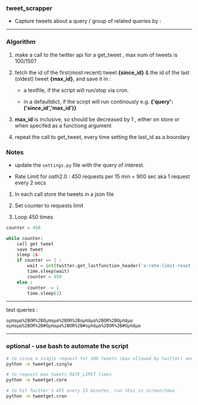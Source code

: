 ### tweet_scrapper

- Capture tweets about a query / group of related queries by :

---

### Algorithm


1. make a call to the twitter api for a get_tweet , max num of tweets is 100/150?

2. fetch the id of the first(most recent) tweet **{since_id}** & the id of the last (oldest) tweet **{max_id}**, and save it in :
    - a textfile, if the script will run/stop via cron.

    - in a defaultdict, if the scirpt will run continously e.g.
    **{'query':('since_id','max_id')}**


3. **max_id** is inclusive, so should be decreased by 1 , either on store or when specifed as a functiong argument

3. repeat the call to get_tweet, every time setting the last_id as a boundary

### Notes 

- update the `settings.py` file  with the query of interest. 


- Rate Limit for oath2.0 : 450 requests per 15 min = 900 sec aka 1 request every 2 secs


1. In each call store the tweets in a json file 

2. Set counter to requests limit

3. Loop 450 times 

```python
counter = 450

while counter:
    call get tweet
    save tweet
    sleep 2s
    if counter == 1 :
        wait = int(twitter.get_lastfunction_header('x-rate-limit-reset') - time.time())
        time.sleep(wait)
        counter = 450
    else :
        counter -= 1
        time.sleep(2)
```

---

test queries :

    ομπαμα%2BOR%2BΟμπαμα%2BOR%2Bομπάμα%2BOR%2BΟμπάμα
    ομπαμα%2BOR%2B#Ομπαμα%2BOR%2B#ομπάμα%2BOR%2B#Ομπάμα


---

### optional - use bash to automate the script 

```bash
# to issue a single request for 100 tweets (max allowed by twitter) and save it as json
python -m tweetget.single

# to request max tweets RATE_LIMIT times
python -m tweetget.core

# to hit Twitter's API every 15 minutes, run this in screen/tmux
python -m tweetget.cron
```
